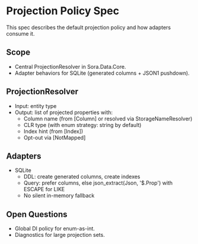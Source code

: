 # Projection Policy Spec

This spec describes the default projection policy and how adapters consume it.

## Scope
- Central ProjectionResolver in Sora.Data.Core.
- Adapter behaviors for SQLite (generated columns + JSON1 pushdown).

## ProjectionResolver
- Input: entity type
- Output: list of projected properties with:
  - Column name (from [Column] or resolved via StorageNameResolver)
  - CLR type (with enum strategy: string by default)
  - Index hint (from [Index])
  - Opt-out via [NotMapped]

## Adapters
- SQLite
  - DDL: create generated columns, create indexes
  - Query: prefer columns, else json_extract(Json, '$.Prop') with ESCAPE for LIKE
  - No silent in-memory fallback

## Open Questions
- Global DI policy for enum-as-int.
- Diagnostics for large projection sets.

